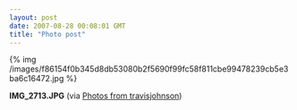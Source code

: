 ```yaml
---
layout: post
date: 2007-08-28 00:08:01 GMT
title: "Photo post"
---
```

{% img /images/f86154f0b345d8db53080b2f5690f99fc58f811cbe99478239cb5e3ba6c16472.jpg %}

<b>IMG_2713.JPG</b> (via <a href="http://www.flickr.com/photos/travisjohnson/1253114986/">Photos from travisjohnson</a>)